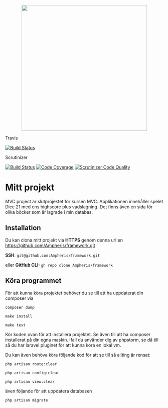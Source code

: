 <p align="center"><a href="https://laravel.com" target="_blank"><img src="https://raw.githubusercontent.com/laravel/art/master/logo-lockup/5%20SVG/2%20CMYK/1%20Full%20Color/laravel-logolockup-cmyk-red.svg" width="400"></a></p>

<p>Travis</p>

[![Build Status](https://travis-ci.com/Ampheris/mvc_project.svg?branch=main)](https://travis-ci.com/Ampheris/mvc_project)

<p>Scrutinizer</p>

[![Build Status](https://scrutinizer-ci.com/g/Ampheris/mvc_project/badges/build.png?b=main)](https://scrutinizer-ci.com/g/canax/database/build-status/master) [![Code Coverage](https://scrutinizer-ci.com/g/Ampheris/mvc_project/badges/coverage.png?b=main)](https://scrutinizer-ci.com/g/canax/router/?branch=master) [![Scrutinizer Code Quality](https://scrutinizer-ci.com/g/Ampheris/mvc_project/badges/quality-score.png?b=main)](https://scrutinizer-ci.com/g/canax/database/?branch=master)

# Mitt projekt

MVC project är slutprojektet för kursen MVC. Applikationen innehåller spelet Dice 21 med ens highscore plus vadslagning.
Det finns även en sida för olika böcker som är lagrade i min databas.

## Installation

Du kan clona mitt projekt via **HTTPS** genom denna url:en
https://github.com/Ampheris/framework.git

**SSH**:
`git@github.com:Ampheris/framework.git`

eller **GitHub CLI:**
`gh repo clone Ampheris/framework`

## Köra programmet
För att kunna köra projektet behöver du se till att ha uppdaterat din composer via

`composer dump`

`make install`

`make test`

Kör koden ovan för att installera projektet. Se även till att ha composer installerat på din egna maskin. Ifall du
använder dig av phpstorm, se då till så du har laravel pluginet för att kunna köra en lokal vm.

Du kan även behöva köra följande kod för att se till så allting är rensat:

`php artisan route:clear`

`php artisan config:clear`

`php artisan view:clear`

även följande för att uppdatera databasen

`php artisan migrate`
